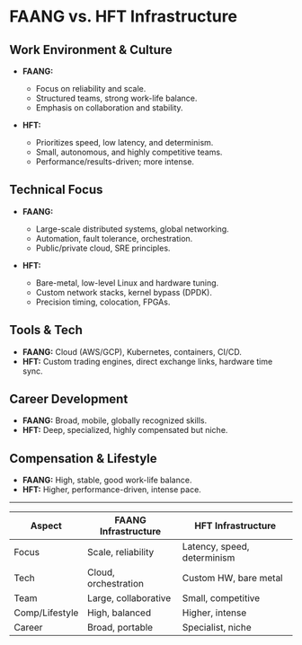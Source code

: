 # FAANG vs. HFT Infrastructure

## Work Environment & Culture

- **FAANG:**
  - Focus on reliability and scale.
  - Structured teams, strong work-life balance.
  - Emphasis on collaboration and stability.

- **HFT:**
  - Prioritizes speed, low latency, and determinism.
  - Small, autonomous, and highly competitive teams.
  - Performance/results-driven; more intense.

## Technical Focus

- **FAANG:**
  - Large-scale distributed systems, global networking.
  - Automation, fault tolerance, orchestration.
  - Public/private cloud, SRE principles.

- **HFT:**
  - Bare-metal, low-level Linux and hardware tuning.
  - Custom network stacks, kernel bypass (DPDK).
  - Precision timing, colocation, FPGAs.

## Tools & Tech

- **FAANG:** Cloud (AWS/GCP), Kubernetes, containers, CI/CD.
- **HFT:** Custom trading engines, direct exchange links, hardware time sync.

## Career Development

- **FAANG:** Broad, mobile, globally recognized skills.
- **HFT:** Deep, specialized, highly compensated but niche.

## Compensation & Lifestyle

- **FAANG:** High, stable, good work-life balance.
- **HFT:** Higher, performance-driven, intense pace.

---

| Aspect        | FAANG Infrastructure     | HFT Infrastructure         |
|---------------|-------------------------|----------------------------|
| Focus         | Scale, reliability      | Latency, speed, determinism|
| Tech          | Cloud, orchestration    | Custom HW, bare metal      |
| Team          | Large, collaborative    | Small, competitive         |
| Comp/Lifestyle| High, balanced          | Higher, intense            |
| Career        | Broad, portable         | Specialist, niche          |
